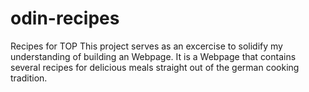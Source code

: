 # odin-recipes
Recipes for TOP
This project serves as an excercise to solidify my understanding of building an Webpage.
It is a Webpage that contains several recipes for delicious meals straight out of the german cooking tradition.
